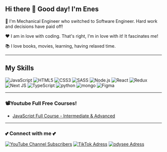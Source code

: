 ## Hi there 👋 Good day! I'm Enes

🎯 I'm Mechanical Engineer who switched to Software Engineer. Hard work and decisions have paid off!

❤️ I am in love with coding. That's right, I'm in love with it! It fascinates me!

📚 I love books, movies, learning, having relaxed time.

---

## My Skills

<img alt="JavaScript" src="https://img.shields.io/badge/javascript%20-%23323330.svg?&style=for-the-badge&logo=javascript&logoColor=%23F7DF1E"/> <img alt="HTML5" src="https://img.shields.io/badge/html5%20-%23E34F26.svg?&style=for-the-badge&logo=html5&logoColor=white"/> <img alt="CSS3" src="https://img.shields.io/badge/css3%20-%231572B6.svg?&style=for-the-badge&logo=css3&logoColor=white"/> <img alt="SASS" src="https://img.shields.io/badge/SASS%20-hotpink.svg?&style=for-the-badge&logo=SASS&logoColor=white"/> <img alt="Node.js" src="https://img.shields.io/badge/node.js-339933?&style=for-the-badge&logo=node.js&logoColor=white"/> <img alt="React" src="https://img.shields.io/badge/react%20-%2320232a.svg?&style=for-the-badge&logo=react&logoColor=%2361DAFB"/> <img alt="Redux" src="https://img.shields.io/badge/redux%20-%23593d88.svg?&style=for-the-badge&logo=redux&logoColor=white"/> <img alt="Next JS" src="https://img.shields.io/badge/next%20js%20-%23000000.svg?&style=for-the-badge&logo=next.js&logoColor=white"/> <img alt="TypeScript" src="https://img.shields.io/badge/typescript%20-%23007ACC.svg?&style=for-the-badge&logo=typescript&logoColor=white"/> <img alt="python" src="https://img.shields.io/badge/python-3776AB?&style=for-the-badge&color=yellow&logo=python&logoColor=blue"/> <img alt="mongo" src="https://img.shields.io/badge/mongodb-47A248?&style=for-the-badge&color=white&logo=mongodb&logoColor=#47A248"/> <img alt="Figma" src="https://img.shields.io/badge/figma%20-%23F24E1E.svg?&style=for-the-badge&logo=figma&color=blue&logoColor=white"/>


---

### 📽️Youtube Full Free Courses!
- [JavaScript Full Course - Intermediate & Advanced](https://www.youtube.com/playlist?list=PLliDAwW17gHqQgPXdbPxpERtTTGloOZ9D)


---
### 💕 Connect with me 💕

[![YouTube Channel Subscribers](https://img.shields.io/youtube/channel/subscribers/UC6PAPSyn0Im5EnUtsPyf_cg?logo=youtube&style=for-the-badge)](https://www.youtube.com/channel/UC6PAPSyn0Im5EnUtsPyf_cg)     [<img alt="TikTok Adress" src="https://img.shields.io/badge/TikTok-000000?style=for-the-badge&logo=tiktok&logoColor=black&color=white"/>](https://www.tiktok.com/@sharecodecamp)   [<img alt="odysee Adress" src="https://img.shields.io/badge/odysee-EF1970?style=for-the-badge&logo=odysee&logoColor=white&color=EF1970"/>](https://odysee.com/@shareCodeCamp:3)

<!--
**karakasEnes/karakasEnes** is a ✨ _special_ ✨ repository because its `README.md` (this file) appears on your GitHub profile.

Here are some ideas to get you started:

- 🔭 I’m currently working on ...
- 🌱 I’m currently learning ...
- 👯 I’m looking to collaborate on ...
- 🤔 I’m looking for help with ...
- 💬 Ask me about ...
- 📫 How to reach me: ...
- 😄 Pronouns: ...
- ⚡ Fun fact: ...
-->
